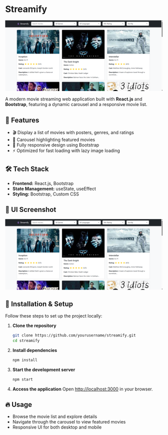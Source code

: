 # Streamify

![Streamify UI](screenshot.png)

A modern movie streaming web application built with **React.js** and **Bootstrap**, featuring a dynamic carousel and a responsive movie list.

## 🚀 Features
- 🎬 Display a list of movies with posters, genres, and ratings
- 🎡 Carousel highlighting featured movies
- 📱 Fully responsive design using Bootstrap
- ⚡ Optimized for fast loading with lazy image loading

## 🛠️ Tech Stack
- **Frontend:** React.js, Bootstrap
- **State Management:** useState, useEffect
- **Styling:** Bootstrap, Custom CSS

## 📸 UI Screenshot

![Streamify Screenshot](screenshot.png)

## 📌 Installation & Setup

Follow these steps to set up the project locally:

1. **Clone the repository**
   ```bash
   git clone https://github.com/yourusername/streamify.git
   cd streamify
   ```

2. **Install dependencies**
   ```bash
   npm install
   ```

3. **Start the development server**
   ```bash
   npm start
   ```

4. **Access the application**
   Open [http://localhost:3000](http://localhost:3000) in your browser.

## 🔥 Usage
- Browse the movie list and explore details
- Navigate through the carousel to view featured movies
- Responsive UI for both desktop and mobile






